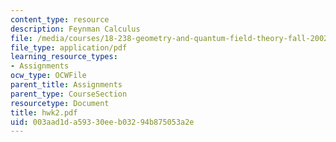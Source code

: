 ```yaml
---
content_type: resource
description: Feynman Calculus
file: /media/courses/18-238-geometry-and-quantum-field-theory-fall-2002/003aad1da59330eeb03294b875053a2e_hwk2.pdf
file_type: application/pdf
learning_resource_types:
- Assignments
ocw_type: OCWFile
parent_title: Assignments
parent_type: CourseSection
resourcetype: Document
title: hwk2.pdf
uid: 003aad1d-a593-30ee-b032-94b875053a2e
---
```

